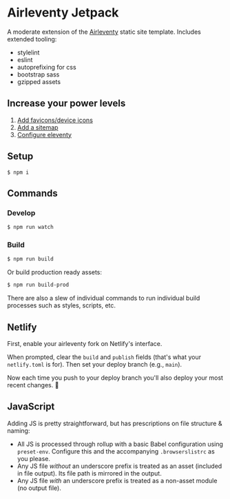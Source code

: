 # Airleventy Jetpack

A moderate extension of the [Airleventy](https://github.com/geotrev/airleventy) static site template. Includes extended tooling:

-   stylelint
-   eslint
-   autoprefixing for css
-   bootstrap sass
-   gzipped assets

## Increase your power levels

1. [Add favicons/device icons](https://www.favicon-generator.org/)
2. [Add a sitemap](https://developers.google.com/search/docs/advanced/sitemaps/build-sitemap)
3. [Configure eleventy](https://www.11ty.dev/docs/watch-serve/)

## Setup

```shell
$ npm i
```

## Commands

### Develop

```sh
$ npm run watch
```

### Build

```sh
$ npm run build
```

Or build production ready assets:

```sh
$ npm run build-prod
```

There are also a slew of individual commands to run individual build processes such as styles, scripts, etc.

## Netlify

First, enable your airleventy fork on Netlify's interface.

When prompted, clear the `build` and `publish` fields (that's what your `netlify.toml` is for). Then set your deploy branch (e.g., `main`).

Now each time you push to your deploy branch you'll also deploy your most recent changes. 🎉

## JavaScript

Adding JS is pretty straightforward, but has prescriptions on file structure & naming:

-   All JS is processed through rollup with a basic Babel configuration using `preset-env`. Configure this and the accompanying `.browserslistrc` as you please.
-   Any JS file _without_ an underscore prefix is treated as an asset (included in file output). Its file path is mirrored in the output.
-   Any JS file _with_ an underscore prefix is treated as a non-asset module (no output file).
